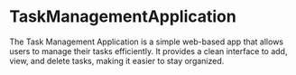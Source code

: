 # TaskManagementApplication
The Task Management Application is a simple web-based app that allows users to manage their tasks efficiently. It provides a clean interface to add, view, and delete tasks, making it easier to stay organized.
